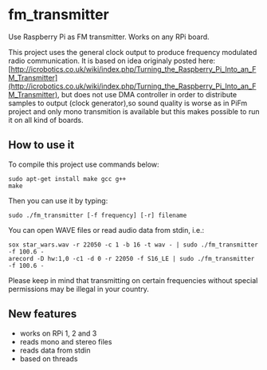 # fm_transmitter

Use Raspberry Pi as FM transmitter. Works on any RPi board.

This project uses the general clock output to produce frequency modulated radio communication. It is based on idea originaly posted here: [http://icrobotics.co.uk/wiki/index.php/Turning_the_Raspberry_Pi_Into_an_FM_Transmitter](http://icrobotics.co.uk/wiki/index.php/Turning_the_Raspberry_Pi_Into_an_FM_Transmitter), but does not use DMA controller in order to distribute samples to output (clock generator),so sound quality is worse as in PiFm project and only mono transmition is available but this makes possible to run it on all kind of boards.

## How to use it

To compile this project use commands below:
```
sudo apt-get install make gcc g++
make
``` 

Then you can use it by typing:
```
sudo ./fm_transmitter [-f frequency] [-r] filename
```

You can open WAVE files or read audio data from stdin, i.e.:
```
sox star_wars.wav -r 22050 -c 1 -b 16 -t wav - | sudo ./fm_transmitter -f 100.6 -
arecord -D hw:1,0 -c1 -d 0 -r 22050 -f S16_LE | sudo ./fm_transmitter -f 100.6 -
```

Please keep in mind that transmitting on certain frequencies without special permissions may be illegal in your country.

## New features

* works on RPi 1, 2 and 3
* reads mono and stereo files
* reads data from stdin
* based on threads
